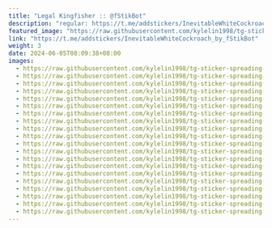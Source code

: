 ```yaml
---
title: "Legal Kingfisher :: @fStikBot"
description: "regular: https://t.me/addstickers/InevitableWhiteCockroach_by_fStikBot"
featured_image: "https://raw.githubusercontent.com/kylelin1998/tg-sticker-spreading-worldwide-images/main/img/97309e56-3ab9-4d8f-84ca-fa5e4f8300d8.jpg"
link: "https://t.me/addstickers/InevitableWhiteCockroach_by_fStikBot"
weight: 3
date: 2024-06-05T08:09:38+08:00
images:
  - https://raw.githubusercontent.com/kylelin1998/tg-sticker-spreading-worldwide-images/main/img/97309e56-3ab9-4d8f-84ca-fa5e4f8300d8.jpg
  - https://raw.githubusercontent.com/kylelin1998/tg-sticker-spreading-worldwide-images/main/img/6b3a2c58-2df8-4be8-be9e-d81624f2b5b9.jpg
  - https://raw.githubusercontent.com/kylelin1998/tg-sticker-spreading-worldwide-images/main/img/3ef01889-004e-4194-a5a0-9326a5b4d66f.jpg
  - https://raw.githubusercontent.com/kylelin1998/tg-sticker-spreading-worldwide-images/main/img/a858cb8f-be43-473a-8bcb-9134ebc70f69.jpg
  - https://raw.githubusercontent.com/kylelin1998/tg-sticker-spreading-worldwide-images/main/img/c8ebe498-96eb-4157-b266-3ab8305f3548.jpg
  - https://raw.githubusercontent.com/kylelin1998/tg-sticker-spreading-worldwide-images/main/img/976f4299-179c-4d0c-abbd-dc22cba9bcce.jpg
  - https://raw.githubusercontent.com/kylelin1998/tg-sticker-spreading-worldwide-images/main/img/5b9c4664-3506-4f43-90cd-ad5218d2551c.jpg
  - https://raw.githubusercontent.com/kylelin1998/tg-sticker-spreading-worldwide-images/main/img/19a8f23d-93ea-4eb8-8c9a-d76f49cbafc0.jpg
  - https://raw.githubusercontent.com/kylelin1998/tg-sticker-spreading-worldwide-images/main/img/9a4ff157-06ad-4122-b23e-2e7448ad3ccb.jpg
  - https://raw.githubusercontent.com/kylelin1998/tg-sticker-spreading-worldwide-images/main/img/caffe0b7-80cd-4ec0-b36e-cae02ed4d965.jpg
  - https://raw.githubusercontent.com/kylelin1998/tg-sticker-spreading-worldwide-images/main/img/8a57a9f7-e5ed-4d08-8e97-4d8277c1edfd.jpg
  - https://raw.githubusercontent.com/kylelin1998/tg-sticker-spreading-worldwide-images/main/img/a752f90e-4a9f-4b4a-ac67-9e719aaf4103.jpg
  - https://raw.githubusercontent.com/kylelin1998/tg-sticker-spreading-worldwide-images/main/img/08f61f55-774d-443c-8b06-1d2c10400213.jpg
  - https://raw.githubusercontent.com/kylelin1998/tg-sticker-spreading-worldwide-images/main/img/2eccab69-b00f-483f-b48b-d3e435d70b26.jpg
  - https://raw.githubusercontent.com/kylelin1998/tg-sticker-spreading-worldwide-images/main/img/07871fd3-c56a-4f0f-9a55-5a215b9f23dc.jpg
  - https://raw.githubusercontent.com/kylelin1998/tg-sticker-spreading-worldwide-images/main/img/d7801e0e-ee80-46fc-a927-6da894e705ca.jpg
  - https://raw.githubusercontent.com/kylelin1998/tg-sticker-spreading-worldwide-images/main/img/68ed4f47-3dcb-45f0-84da-62d93a685b95.jpg
  - https://raw.githubusercontent.com/kylelin1998/tg-sticker-spreading-worldwide-images/main/img/08e58581-5f78-411b-b1b0-af2ab94981e4.jpg
  - https://raw.githubusercontent.com/kylelin1998/tg-sticker-spreading-worldwide-images/main/img/68ee6454-4845-44ab-b6d9-b0540aecbfbe.jpg
  - https://raw.githubusercontent.com/kylelin1998/tg-sticker-spreading-worldwide-images/main/img/1a8c4059-1a07-4141-8b64-a2ebcb929ee2.jpg
---
```

